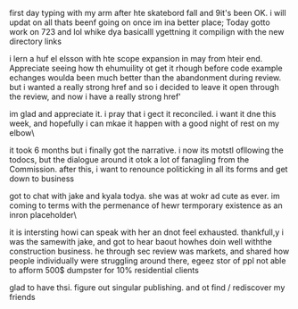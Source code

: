 first day typing with my arm after hte skatebord fall and 9it's been OK. i will updat on all thats beenf going on once im ina better place; Today gotto work on 723 and lol whike dya basicalll ygettning it compilign with the new directory links

i lern a huf el elsson with hte scope expansion in may from hteir end. Appreciate seeing how th ehumuility ot get it rhough before code example echanges woulda been much better than the abandonment during review. but i wanted a really strong href and so i decided to leave it open through the review, and now i have a really strong href'


im glad and appreciate it. i pray that i gect it reconciled. i want it dne this week, and hopefully i can mkae it happen with a good night of rest on my elbow\

it took 6 months but i finally got the narrative. i now its motstl ofllowing the todocs, but the dialogue around it otok a lot of fanagling from the Commission. after this, i want to renounce politicking in all its forms and get down to business

got to chat with jake and kyala todya. she was at wokr ad cute as ever. im coming to terms with the permenance of hewr termporary existence as an inron placeholder\

it is intersting howi can speak with her an dnot feel exhausted. thankfull,y i was the samewith jake, and got to hear baout howhes doin well withthe construction business. he through sec review was markets, and shared how people individually were struggling around there, egeez stor of ppl not able to afform 500$ dumpster for 10% residential clients

glad to have thsi. figure out singular publishing. and ot find / rediscover my friends
